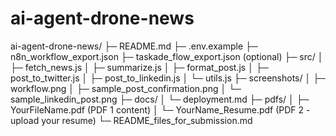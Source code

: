 # ai-agent-drone-news
ai-agent-drone-news/
├─ README.md
├─ .env.example
├─ n8n_workflow_export.json
├─ taskade_flow_export.json   (optional)
├─ src/
│  ├─ fetch_news.js
│  ├─ summarize.js
│  ├─ format_post.js
│  ├─ post_to_twitter.js
│  ├─ post_to_linkedin.js
│  └─ utils.js
├─ screenshots/
│  ├─ workflow.png
│  ├─ sample_post_confirmation.png
│  └─ sample_linkedin_post.png
├─ docs/
│  └─ deployment.md
├─ pdfs/
│  ├─ YourFileName.pdf        (PDF 1 content)
│  └─ YourName_Resume.pdf     (PDF 2 - upload your resume)
└─ README_files_for_submission.md
